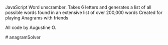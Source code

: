 JavaScript Word unscramber. 
Takes 6 letters and generates a list of all possible words found in an extensive list of over 200,000 words
Created for playing Anagrams with friends 

All code by Augustine O.

#   a n a g r a m S o l v e r 
 
 
